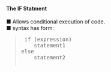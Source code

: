#### The IF Statment
■ Allows conditional execution of code.
<br>
■ syntax has form:<br>
><pre> if (expression)
>     statement1
> else
>     statement2


